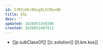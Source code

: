 ```yaml
---
id: I7MJjHkl0UxgXLICMoxdW
title: DSL
desc: ''
updated: 1638053340398
created: 1638051487811
---
```




- [[p.subClassOf]] [[c.solution]] [[t.km.kos]]
